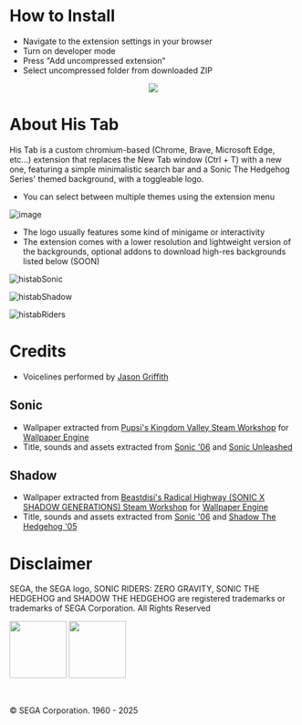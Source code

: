 # How to Install

+ Navigate to the extension settings in your browser
+ Turn on developer mode
+ Press "Add uncompressed extension"
+ Select uncompressed folder from downloaded ZIP

<p align="center">
  <img src="https://github.com/user-attachments/assets/33fadfc7-29e9-4e34-85a9-a758b9694d02" />
</p>

# About His Tab

His Tab is a custom chromium-based (Chrome, Brave, Microsoft Edge, etc...) extension that replaces the New Tab window (Ctrl + T) with a new one, featuring a simple minimalistic search bar and a Sonic The Hedgehog Series' themed background, with a toggleable logo.
+ You can select between multiple themes using the extension menu <br>

![image](https://github.com/user-attachments/assets/2320562d-f6ff-477b-83c9-896594d1cb62)

+ The logo usually features some kind of minigame or interactivity
+ The extension comes with a lower resolution and lightweight version of the backgrounds, optional addons to download high-res backgrounds listed below (SOON)


![histabSonic](https://github.com/user-attachments/assets/62f02491-442e-4be3-ae76-32dd8d81490e)

![histabShadow](https://github.com/user-attachments/assets/cc3ab462-5152-4276-af41-2380da81128b)

![histabRiders](https://github.com/user-attachments/assets/0ef2ccfc-cebf-4367-99f2-77d2a115472b)

# Credits

+ Voicelines performed by [Jason Griffith](https://en.wikipedia.org/wiki/Jason_Griffith)

## Sonic

+ Wallpaper extracted from [Pupsi's Kingdom Valley Steam Workshop](https://steamcommunity.com/sharedfiles/filedetails/?id=2743712487) for [Wallpaper Engine](https://www.wallpaperengine.io/es)
+ Title, sounds and assets extracted from [Sonic '06](https://en.wikipedia.org/wiki/Sonic_the_Hedgehog_(2006_video_game)) and [Sonic Unleashed](https://es.wikipedia.org/wiki/Sonic_Unleashed)

## Shadow

+ Wallpaper extracted from [Beastdisi's Radical Highway (SONIC X SHADOW GENERATIONS) Steam Workshop](https://steamcommunity.com/sharedfiles/filedetails/?id=3371816035) for [Wallpaper Engine](https://www.wallpaperengine.io/es)
+ Title, sounds and assets extracted from [Sonic '06](https://en.wikipedia.org/wiki/Sonic_the_Hedgehog_(2006_video_game)) and [Shadow The Hedgehog '05](https://en.wikipedia.org/wiki/Shadow_the_Hedgehog_(video_game))

# Disclaimer

SEGA, the SEGA logo, SONIC RIDERS: ZERO GRAVITY, SONIC THE HEDGEHOG and SHADOW THE HEDGEHOG are registered trademarks or trademarks of SEGA Corporation. All Rights Reserved

<p align="left">
  <img width="100px" src="https://github.com/user-attachments/assets/926aedcf-64fa-4a22-93ae-6f5d8445bd1e"></img>
  <img width="100px" src="https://github.com/user-attachments/assets/0bd0176d-c7b0-4c69-a36b-90aba7e89b4b"></img>
<p>
<br>

© SEGA Corporation. 1960 - 2025
